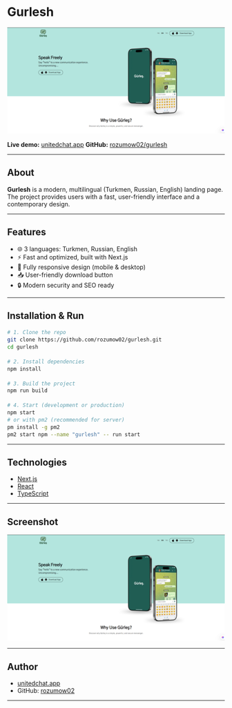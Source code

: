 # Gurlesh

![Project Screenshot](public/images/Screenshot%202025-07-23%20111911.png)

**Live demo:** [unitedchat.app](https://unitedchat.app/)
**GitHub:** [rozumow02/gurlesh](https://github.com/rozumow02/gurlesh)

---

## About

**Gurlesh** is a modern, multilingual (Turkmen, Russian, English) landing page. The project provides users with a fast, user-friendly interface and a contemporary design.

---

## Features

- 🌐 3 languages: Turkmen, Russian, English
- ⚡ Fast and optimized, built with Next.js
- 📱 Fully responsive design (mobile & desktop)
- 📥 User-friendly download button
- 🔒 Modern security and SEO ready

---

## Installation & Run

```bash
# 1. Clone the repo
git clone https://github.com/rozumow02/gurlesh.git
cd gurlesh

# 2. Install dependencies
npm install

# 3. Build the project
npm run build

# 4. Start (development or production)
npm start
# or with pm2 (recommended for server)
pm install -g pm2
pm2 start npm --name "gurlesh" -- run start
```

---

## Technologies

- [Next.js](https://nextjs.org/)
- [React](https://react.dev/)
- [TypeScript](https://www.typescriptlang.org/)

---

## Screenshot

![Screenshot](public/images/Screenshot%202025-07-23%20111911.png)

---

## Author

- [unitedchat.app](https://unitedchat.app/)
- GitHub: [rozumow02](https://github.com/rozumow02/gurlesh)

---
